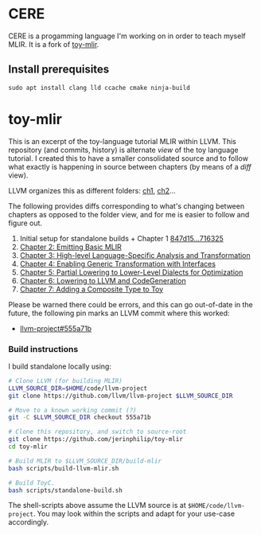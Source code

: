 # CERE

CERE is a progamming language I'm working on in order to teach myself MLIR. It is a fork of [toy-mlir](https://github.com/jerinphilip/toy-mlir).

## Install prerequisites

```
sudo apt install clang lld ccache cmake ninja-build
```

# toy-mlir

This is an excerpt of the toy-language tutorial MLIR within LLVM. This
repository (and commits, history) is alternate _view_ of the toy language
tutorial.  I created this to have a smaller consolidated source and to follow
what exactly is happening in source between chapters (by means of a _diff_
view). 

LLVM organizes this as different folders:
[ch1](https://github.com/llvm/llvm-project/tree/main/mlir/examples/toy/ch1),
[ch2](https://github.com/llvm/llvm-project/tree/main/mlir/examples/toy/ch2)... 

The following provides diffs corresponding to what's changing between chapters
as opposed to the folder view, and for me is easier to follow and figure out.

1. Initial setup for standalone builds + Chapter 1 [847d15...716325](https://github.com/jerinphilip/toy-mlir/compare/847d15...716325)
2. [Chapter 2: Emitting Basic MLIR](https://github.com/jerinphilip/toy-mlir/commit/1ea795a8741ea63b901152b4c5d40011aabf9420)
3. [Chapter 3: High-level Language-Specific Analysis and Transformation](https://github.com/jerinphilip/toy-mlir/commit/bbc7bc9b063669728ba26f343c16b6878ca0d35d)
4. [Chapter 4: Enabling Generic Transformation with Interfaces](https://github.com/jerinphilip/toy-mlir/commit/ac792399cc427e48cba4601b4bce83e87c12fff3)
5. [Chapter 5: Partial Lowering to Lower-Level Dialects for Optimization](https://github.com/jerinphilip/toy-mlir/commit/c9cdd55b60c29f1be0a8f52eaaac1fe69c933c18)
6. [Chapter 6: Lowering to LLVM and CodeGeneration](https://github.com/jerinphilip/toy-mlir/commit/58c24b26489784c960c7085946ebc801aa20bb17)
7. [Chapter 7: Adding a Composite Type to Toy](https://github.com/jerinphilip/toy-mlir/commit/a08fe58ada8833baeffa107f6b84efead03a3050)

Please be warned there could be errors, and this can go out-of-date in the
future, the following pin marks an LLVM commit where this worked:

* [llvm-project#555a71b](https://github.com/llvm/llvm-project/commit/555a71be457f351411b89c6a6a66aeecf7ca5291)


### Build instructions

I build standalone locally using:

```bash
# Clone LLVM (for building MLIR)
LLVM_SOURCE_DIR=$HOME/code/llvm-project
git clone https://github.com/llvm/llvm-project $LLVM_SOURCE_DIR

# Move to a known working commit (?)
git -C $LLVM_SOURCE_DIR checkout 555a71b

# Clone this repository, and switch to source-root
git clone https://github.com/jerinphilip/toy-mlir
cd toy-mlir 

# Build MLIR to $LLVM_SOURCE_DIR/build-mlir
bash scripts/build-llvm-mlir.sh

# Build ToyC.
bash scripts/standalone-build.sh
```

The shell-scripts above assume the LLVM source is at `$HOME/code/llvm-project`.
You may look within the scripts and adapt for your use-case accordingly.
